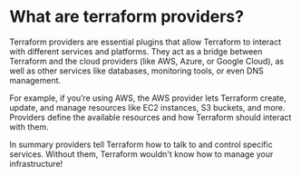 # What are terraform providers? 


Terraform providers are essential plugins that allow Terraform to interact with different services and platforms. They act as a bridge between Terraform and the cloud providers (like AWS, Azure, or Google Cloud), as well as other services like databases, monitoring tools, or even DNS management.

For example, if you’re using AWS, the AWS provider lets Terraform create, update, and manage resources like EC2 instances, S3 buckets, and more. Providers define the available resources and how Terraform should interact with them.

In summary providers tell Terraform how to talk to and control specific services. Without them, Terraform wouldn't know how to manage your infrastructure!
